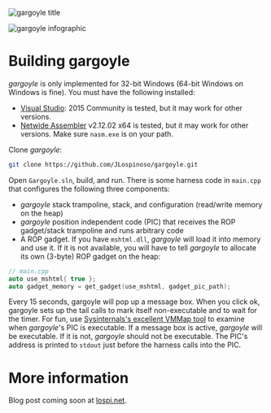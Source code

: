 ![gargoyle title](https://github.com/JLospinoso/gargoyle/raw/master/title.png)

![gargoyle infographic](https://github.com/JLospinoso/gargoyle/raw/master/infographic.png)

# Building gargoyle

*gargoyle* is only implemented for 32-bit Windows (64-bit Windows on Windows is fine). You must have the following installed:

* [Visual Studio](https://www.visualstudio.com/downloads/): 2015 Community is tested, but it may work for other versions.
* [Netwide Assembler](http://www.nasm.us/pub/nasm/releasebuilds/?C=M;O=D) v2.12.02 x64 is tested, but it may work for other versions. Make sure `nasm.exe` is on your path.

Clone *gargoyle*:

```sh
git clone https://github.com/JLospinoso/gargoyle.git
```

Open `Gargoyle.sln`, build, and run. There is some harness code in `main.cpp` that configures the following three components:

* *gargoyle* stack trampoline, stack, and configuration (read/write memory on the heap)
* *gargoyle* position independent code (PIC) that receives the ROP gadget/stack trampoline and runs arbitrary code
* A ROP gadget. If you have `mshtml.dll`, *gargoyle* will load it into memory and use it. If it is not available, you will have to tell *gargoyle* to allocate its own (3-byte) ROP gadget on the heap:

```cpp
// main.cpp
auto use_mshtml{ true };
auto gadget_memory = get_gadget(use_mshtml, gadget_pic_path);
```

Every 15 seconds, gargoyle will pop up a message box. When you click ok, gargoyle sets up the tail calls to mark itself non-executable and to wait for the timer. For fun, use [Sysinternals's excellent VMMap tool](https://technet.microsoft.com/en-us/sysinternals/vmmap.aspx) to examine when *gargoyle*'s PIC is executable. If a message box is active, *gargoyle* will be executable. If it is not, *gargoyle* should not be executable. The PIC's address is printed to `stdout` just before the harness calls into the PIC.

# More information
Blog post coming soon at [lospi.net](https://jlospinoso.github.io/).
